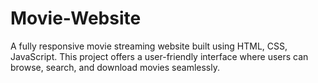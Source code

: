 # Movie-Website
A fully responsive movie streaming website built using HTML, CSS, JavaScript. This project offers a user-friendly interface where users can browse, search, and download movies seamlessly.
